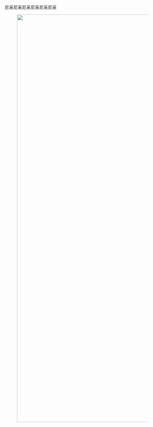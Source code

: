 <p data-pid="Z-gPM6N0">尼采尼采尼采尼采尼采尼采</p><figure data-size="normal"><img src="https://picx.zhimg.com/v2-486b48cb8caf4c46a3e8e17d53946661_720w.jpg?source=d16d100b" data-caption="" data-size="normal" data-rawwidth="1315" data-rawheight="11589" class="origin_image zh-lightbox-thumb" width="1315" data-original="https://pica.zhimg.com/v2-486b48cb8caf4c46a3e8e17d53946661_720w.jpg?source=d16d100b"></figure><p></p>